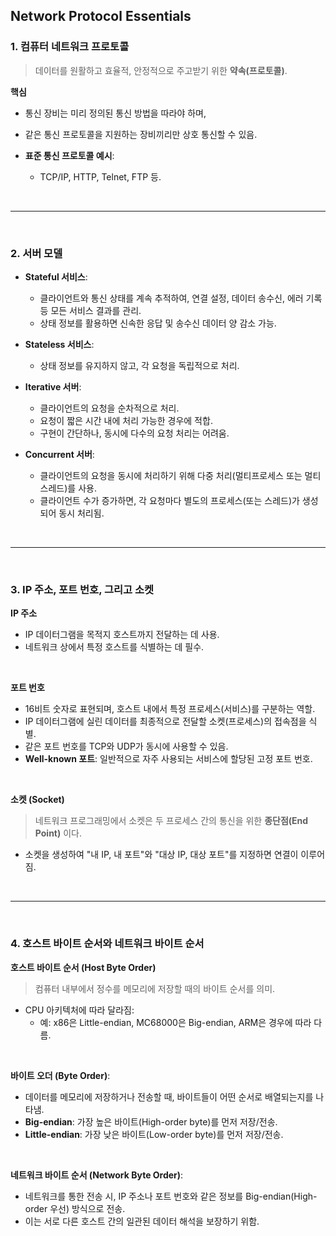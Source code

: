 ## Network Protocol Essentials

### 1. 컴퓨터 네트워크 프로토콜

 >  데이터를 원활하고 효율적, 안정적으로 주고받기 위한 **약속(프로토콜)**.

**핵심**
  - 통신 장비는 미리 정의된 통신 방법을 따라야 하며,
  - 같은 통신 프로토콜을 지원하는 장비끼리만 상호 통신할 수 있음.

- **표준 통신 프로토콜 예시**:
  - TCP/IP, HTTP, Telnet, FTP 등.

<br>
<hr>
<br>


### 2. 서버 모델


- **Stateful 서비스**:
  - 클라이언트와 통신 상태를 계속 추적하여, 연결 설정, 데이터 송수신, 에러 기록 등 모든 서비스 결과를 관리.
  - 상태 정보를 활용하면 신속한 응답 및 송수신 데이터 양 감소 가능.

- **Stateless 서비스**:
  - 상태 정보를 유지하지 않고, 각 요청을 독립적으로 처리.

- **Iterative 서버**:
  - 클라이언트의 요청을 순차적으로 처리.
  - 요청이 짧은 시간 내에 처리 가능한 경우에 적합.
  - 구현이 간단하나, 동시에 다수의 요청 처리는 어려움.

- **Concurrent 서버**:
  - 클라이언트의 요청을 동시에 처리하기 위해 다중 처리(멀티프로세스 또는 멀티스레드)를 사용.
  - 클라이언트 수가 증가하면, 각 요청마다 별도의 프로세스(또는 스레드)가 생성되어 동시 처리됨.

<br>
<hr>
<br>

### 3. IP 주소, 포트 번호, 그리고 소켓
**IP 주소**
  - IP 데이터그램을 목적지 호스트까지 전달하는 데 사용.
  - 네트워크 상에서 특정 호스트를 식별하는 데 필수.

<br>

**포트 번호**
  - 16비트 숫자로 표현되며, 호스트 내에서 특정 프로세스(서비스)를 구분하는 역할.
  - IP 데이터그램에 실린 데이터를 최종적으로 전달할 소켓(프로세스)의 접속점을 식별.
  - 같은 포트 번호를 TCP와 UDP가 동시에 사용할 수 있음.
  - **Well-known 포트**: 일반적으로 자주 사용되는 서비스에 할당된 고정 포트 번호.

<br>

**소켓 (Socket)**
>   네트워크 프로그래밍에서 소켓은 두 프로세스 간의 통신을 위한 **종단점(End Point)** 이다.

  - 소켓을 생성하여 "내 IP, 내 포트"와 "대상 IP, 대상 포트"를 지정하면 연결이 이루어짐.

<br>
<hr>
<br>

### 4. 호스트 바이트 순서와 네트워크 바이트 순서
**호스트 바이트 순서 (Host Byte Order)**
 > 컴퓨터 내부에서 정수를 메모리에 저장할 때의 바이트 순서를 의미.
  - CPU 아키텍처에 따라 달라짐:
    - 예: x86은 Little-endian, MC68000은 Big-endian, ARM은 경우에 따라 다름.
  
<br>

**바이트 오더 (Byte Order)**:
  -  데이터를 메모리에 저장하거나 전송할 때, 바이트들이 어떤 순서로 배열되는지를 나타냄.
  - **Big-endian**: 가장 높은 바이트(High-order byte)를 먼저 저장/전송.
  - **Little-endian**: 가장 낮은 바이트(Low-order byte)를 먼저 저장/전송.

<br>

 **네트워크 바이트 순서 (Network Byte Order)**:
  - 네트워크를 통한 전송 시, IP 주소나 포트 번호와 같은 정보를 Big-endian(High-order 우선) 방식으로 전송.
  - 이는 서로 다른 호스트 간의 일관된 데이터 해석을 보장하기 위함.

